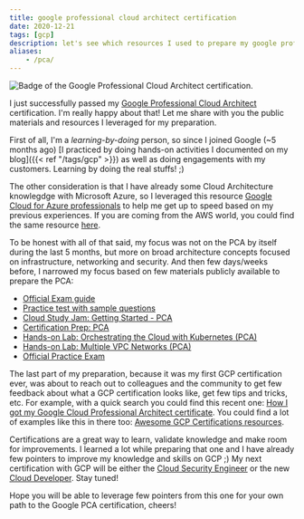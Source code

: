 ```yaml
---
title: google professional cloud architect certification
date: 2020-12-21
tags: [gcp]
description: let's see which resources I used to prepare my google professional cloud architect certification
aliases:
    - /pca/
---
```

![Badge of the Google Professional Cloud Architect certification.](https://inthecloud.withgoogle.com/certification-preparation/static/img/Cloud-certificationbadge-cloudarchitect.png)

I just successfully passed my [Google Professional Cloud Architect](https://cloud.google.com/certification/cloud-architect) certification. I'm really happy about that! Let me share with you the public materials and resources I leveraged for my preparation.

First of all, I'm a *learning-by-doing* person, so since I joined Google (~5 months ago) [I practiced by doing hands-on activities I documented on my blog]({{< ref "/tags/gcp" >}}) as well as doing engagements with my customers. Learning by doing the real stuffs! ;)

The other consideration is that I have already some Cloud Architecture knowlegdge with Microsoft Azure, so I leveraged this resource [Google Cloud for Azure professionals](https://cloud.google.com/docs/compare/azure) to help me get up to speed based on my previous experiences. If you are coming from the AWS world, you could find the same resource [here](https://cloud.google.com/docs/compare/aws).

To be honest with all of that said, my focus was not on the PCA by itself during the last 5 months, but more on broad architecture concepts focused on infrastructure, networking and security. And then few days/weeks before, I narrowed my focus based on few materials publicly available to prepare the PCA:
- [Official Exam guide](https://cloud.google.com/certification/guides/professional-cloud-architect)
- [Practice test with sample questions](https://cloud.google.com/certification/sample-questions/cloud-architect)
- [Cloud Study Jam: Getting Started - PCA](https://youtu.be/gG_TqsFpbdg)
- [Certification Prep: PCA](https://youtu.be/2oHIflLrCIE)
- [Hands-on Lab: Orchestrating the Cloud with Kubernetes (PCA)](https://youtu.be/TlxLWf8XrgA)
- [Hands-on Lab: Multiple VPC Networks (PCA)](https://youtu.be/ZcIN6Dag27o)
- [Official Practice Exam](https://cloud.google.com/certification/practice-exam/cloud-architect)

The last part of my preparation, because it was my first GCP certification ever, was about to reach out to colleagues and the community to get few feedback about what a GCP certification looks like, get few tips and tricks, etc. For example, with a quick search you could find this recent one: [How I got my Google Cloud Professional Architect certificate](https://medium.com/gdgeurope/how-i-got-my-google-cloud-professional-architect-certificate-4a522897eb0b). You could find a lot of examples like this in there too: [Awesome GCP Certifications resources](https://github.com/sathishvj/awesome-gcp-certifications/blob/master/professional-cloud-architect.md).

Certifications are a great way to learn, validate knowledge and make room for improvements. I learned a lot while preparing that one and I have already few pointers to improve my knowledge and skills on GCP ;) My next certification with GCP will be either the [Cloud Security Engineer](https://cloud.google.com/certification/cloud-security-engineer) or the new [Cloud Developer](https://cloud.google.com/certification/cloud-developer). Stay tuned!

Hope you will be able to leverage few pointers from this one for your own path to the Google PCA certification, cheers!